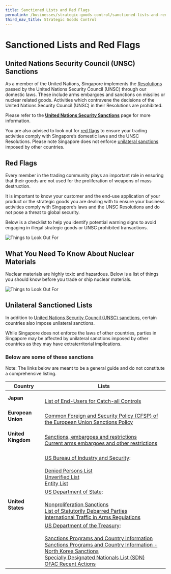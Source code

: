 ```yaml
---
title: Sanctioned Lists and Red Flags
permalink: /businesses/strategic-goods-control/sanctioned-lists-and-red-flags
third_nav_title: Strategic Goods Control
---
```


# Sanctioned Lists and Red Flags

## United Nations Security Council (UNSC) Sanctions

As a member of the United Nations, Singapore implements the  [Resolutions](http://www.un.org/en/sc/documents/resolutions/index.shtml)  passed by the United Nations Security Council (UNSC) through our domestic laws. These include arms embargoes and sanctions on missiles or nuclear related goods. Activities which contravene the decisions of the United Nations Security Council (UNSC) in their Resolutions are prohibited.

Please refer to the  **[United Nations Security Sanctions](https://www.customs.gov.sg/businesses/united-nations-security-council-sanctions)** page for more information.

You are also advised to look out for  [red flags](https://www.customs.gov.sg/businesses/strategic-goods-control/sanctioned-lists-and-red-flags#redFlag) to ensure your trading activities comply with Singapore’s domestic laws and the UNSC Resolutions. Please note Singapore does not enforce  [unilateral sanctions](https://www.customs.gov.sg/businesses/strategic-goods-control/sanctioned-lists-and-red-flags#USL) imposed by other countries.

## Red Flags

Every member in the trading community plays an important role in ensuring that their goods are not used for the proliferation of weapons of mass destruction.

It is important to know your customer and the end-use application of your product or the strategic goods you are dealing with to ensure your business activities comply with Singapore’s laws and the UNSC Resolutions and do not pose a threat to global security.

Below is a checklist to help you identify potential warning signs to avoid engaging in illegal strategic goods or UNSC prohibited transactions.

![**Things to Look Out For**](https://mail.google.com/mail/u/2?ui=2&ik=beb16866bb&attid=0.2&permmsgid=msg-f:1663828916462491102&th=17171b958cc515de&view=att&disp=safe&realattid=f_k8xy9vgj1)


## What You Need To Know About Nuclear Materials

Nuclear materials are highly toxic and hazardous. Below is a list of things you should know before you trade or ship nuclear materials.

![**Things to Look Out For**](https://mail.google.com/mail/u/2?ui=2&ik=beb16866bb&attid=0.1&permmsgid=msg-f:1663828916462491102&th=17171b958cc515de&view=att&disp=safe&realattid=f_k8xy9vfq0)


## Unilateral Sanctioned Lists

In addition to  [United Nations Security Council (UNSC) sanctions](https://www.customs.gov.sg/businesses/united-nations-security-council-sanctions), certain countries also impose unilateral sanctions.

While Singapore does not enforce the laws of other countries, parties in Singapore may be affected by unilateral sanctions imposed by other countries as they may have extraterritorial implications.


### **Below are some of these sanctions**
Note: The links below are meant to be a general guide and do not constitute a comprehensive listing.

| Country | Lists |
|--|--|
| **Japan** | <br>[List of End-Users for Catch-all Controls](http://www.meti.go.jp/policy/anpo/englishpage.html) |
| **European Union** | <br>[Common Foreign and Security Policy (CFSP) of the European Union Sanctions Policy](http://eeas.europa.eu/cfsp/sanctions/index_en.htm) |
| **United Kingdom** |  <br>[Sanctions, embargoes and restrictions](https://www.gov.uk/sanctions-embargoes-and-restrictions) <br> [Current arms embargoes and other restrictions](https://www.gov.uk/current-arms-embargoes-and-other-restrictions) |
|  | <br>[US Bureau of Industry and Security](http://www.bis.doc.gov/): <br><br>  [Denied Persons List](http://www.bis.doc.gov/index.php/policy-guidance/lists-of-parties-of-concern/denied-persons-list) <br> [Unverified List](http://www.bis.doc.gov/enforcement/unverifiedlist/unverified_parties.html) <br> [Entity List](https://www.bis.doc.gov/index.php/policy-guidance/lists-of-parties-of-concern/entity-list) |
| **United States** |  [US Department of State](http://www.state.gov/): <br><br>  [Nonproliferation Sanctions](http://www.state.gov/t/isn/c15231.htm) <br>  [List of Statutorily Debarred Parties](https://www.pmddtc.state.gov/?id=ddtc_kb_article_page&sys_id=7188dac6db3cd30044f9ff621f961914) <br>  [International Traffic in Arms Regulations](https://www.pmddtc.state.gov/?id=ddtc_kb_article_page&sys_id=24d528fddbfc930044f9ff621f961987)|
|  | [US Department of the Treasury](http://www.treasury.gov/): <br><br>  [Sanctions Programs and Country Information](http://www.treasury.gov/resource-center/sanctions/Programs/Pages/Programs.aspx) <br>   [Sanctions Programs and Country Information - North Korea Sanctions](https://www.treasury.gov/resource-center/sanctions/Programs/pages/nkorea.aspx) <br>  [Specially Designated Nationals List (SDN)](http://www.treasury.gov/resource-center/sanctions/SDN-List/Pages/default.aspx) <br>   [OFAC Recent Actions](http://www.treasury.gov/resource-center/sanctions/OFAC-Enforcement/Pages/OFAC-Recent-Actions.aspx) |

